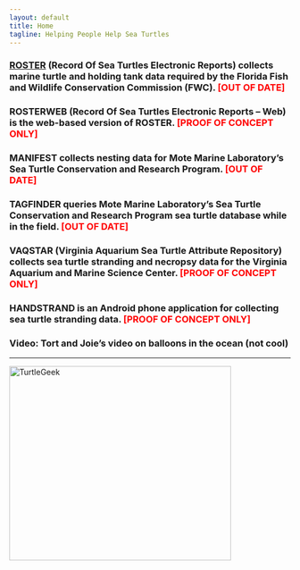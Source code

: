 ```yaml
---
layout: default
title: Home
tagline: Helping People Help Sea Turtles
---
```

<h3>
  <a class="anchor" href="{{ site.url }}{{ site.baseurl }}/pages/roster.html" aria-hidden="true">ROSTER<span aria-hidden="true" class="octicon octicon-link"></span></a> (Record Of Sea Turtles Electronic Reports) collects marine turtle and holding tank data required by the Florida Fish and Wildlife Conservation Commission (FWC). <strong><span style="color: #ff0000;">[OUT OF DATE]</span></strong>
</h3>
<h3>
  <a class="anchor" href="#" aria-hidden="true"><span aria-hidden="true" class="octicon octicon-link"></span></a>ROSTERWEB (Record Of Sea Turtles Electronic Reports – Web) is the web-based version of ROSTER. <strong><span style="color: #ff0000;">[PROOF OF CONCEPT ONLY]</span></strong>
</h3>
<h3>
  <a class="anchor" href="#" aria-hidden="true"><span aria-hidden="true" class="octicon octicon-link"></span></a>MANIFEST collects nesting data for Mote Marine Laboratory’s Sea Turtle Conservation and Research Program. <strong><span style="color: #ff0000;">[OUT OF DATE]</span></strong>
</h3>
<h3>
  <a class="anchor" href="#" aria-hidden="true"><span aria-hidden="true" class="octicon octicon-link"></span></a>TAGFINDER queries Mote Marine Laboratory’s Sea Turtle Conservation and Research Program sea turtle database while in the field. <strong><span style="color: #ff0000;">[OUT OF DATE]</span></strong>
</h3>
<h3>
  <a class="anchor" href="#" aria-hidden="true"><span aria-hidden="true" class="octicon octicon-link"></span></a>VAQSTAR (Virginia Aquarium Sea Turtle Attribute Repository) collects sea turtle stranding and necropsy data for the Virginia Aquarium and Marine Science Center. <strong><span style="color: #ff0000;">[PROOF OF CONCEPT ONLY]</span></strong>
</h3>
<h3>
  <a class="anchor" href="#" aria-hidden="true"><span aria-hidden="true" class="octicon octicon-link"></span></a>HANDSTRAND is an Android phone application for collecting sea turtle stranding data. <strong><span style="color: #ff0000;">[PROOF OF CONCEPT ONLY]</span></strong>
</h3>
<h3>
  <a class="anchor" href="#" aria-hidden="true"><span aria-hidden="true" class="octicon octicon-link"></span></a>Video: Tort and Joie’s video on balloons in the ocean (not cool)
</h3>
<hr />
<p><img class="alignright" style="border: 0pt none;" src="{{ site.url }}{{ site.baseurl }}/assets/images/turtle_geek_logo_with_email.jpg" alt="TurtleGeek" width="397" height="348" border="0" /></p>

